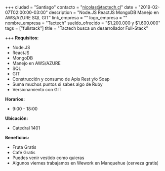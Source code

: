 +++
ciudad = "Santiago"
contacto = "nicolas@tactech.cl"
date = "2019-02-07T02:00:00-03:00"
description = "Node.JS ReactJS MongoDB Manejo en AWS/AZURE SQL GIT"
link_empresa = ""
logo_empresa = ""
nombre_empresa = "Tactech"
sueldo_ofrecido = "$1.200.000  y $1.600.000"
tags = ["fullstack"]
title = "Tactech busca un desarrollador Full-Stack"

+++
**Requisitos:**

* Node.JS
* ReactJS
* MongoDB
* Manejo en AWS/AZURE
* SQL
* GIT
* Construcción y consumo de Apis Rest y/o Soap
* Suma muchos puntos si sabes algo de Ruby
* Versionamiento con GIT

**Horarios:**

* 9:00 - 18:00

**Ubicación:** 

* Catedral 1401

**Beneficios:**

* Fruta Gratis
* Café Gratis
* Puedes venir vestido como quieras
* Algunos viernes trabajamos en Wework en Manquehue (cerveza gratis)